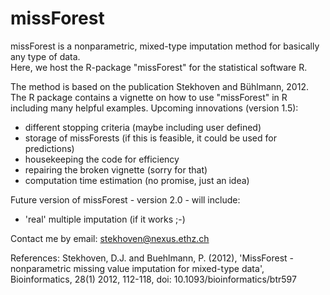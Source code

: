 missForest
==========

missForest is a nonparametric, mixed-type imputation method for basically any type of data.  
Here, we host the R-package "missForest" for the statistical software R.  

The method is based on the publication Stekhoven and Bühlmann, 2012. The R package contains 
a vignette on how to use "missForest" in R including many helpful examples.  Upcoming 
innovations (version 1.5): 

- different stopping criteria (maybe including user defined)
- storage of missForests (if this is feasible, it could be used for predictions)
- housekeeping the code for efficiency 
- repairing the broken vignette (sorry for that)
- computation time estimation (no promise, just an idea)

Future version of missForest - version 2.0 - will include:

- 'real' multiple imputation (if it works ;-)

Contact me by email: stekhoven@nexus.ethz.ch  

References: 
Stekhoven, D.J. and Buehlmann, P. (2012), 'MissForest - nonparametric missing value imputation  for mixed-type data', Bioinformatics, 28(1) 2012, 112-118, doi: 10.1093/bioinformatics/btr597
